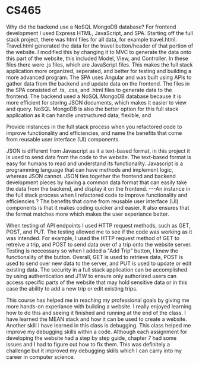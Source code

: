 # CS465

Why did the backend use a NoSQL MongoDB database?
For frontend development I used Express HTML, JavaScript, and SPA. Starting off the full stack project, there was html files for all data, for example travel.html. Travel.html generated the data for the travel button/header of that portion of the website. I modified this by changing it to MVC to generate the data onto this part of the website, this included Model, View, and Controller. In these files there were .js files, which are JavaScript files. This makes the full stack application more organized, seperated, and better for testing and building a more advanced program. The SPA uses Angular and was built using APIs to gather data from the backend and update data on the frontend. The files in the SPA consisted of .ts, .css, and .html files to generate data to the frontend. The backend used a NoSQL MongoDB database because it is more efficient for storing JSON documents, which makes it easier to view and query. NoSQL MongoDB is also the better option for this full stack application as it can handle unstructured data, flexible, and



Provide instances in the full stack process when you refactored code to improve functionality and efficiencies, and name the benefits that come from reusable user interface (UI) components. 

JSON is different from Javascript as it a text-based format, in this project it is used to send data from the code to the website. The text-based format is easy for humans to read and understand its functionality. Javascript is a programming language that can have methods and implement logic, whereas JSON cannot. JSON ties together the frontend and backend development pieces by having a common data format that can easily take the data from the backend, and display it on the frontend. 
---An instance in the full stack process when I refactored code to improve functionality and efficiencies ?
The benefits that come from reusable user interface (UI) components is that it makes coding quicker and easier. It also ensures that the format matches more which makes the user experiance better. 


When testing of API endpoints I used HTTP request methods, such as GET, POST, and PUT. The testing allowed me to see if the code was working as it was intended. For example, I used the HTTP request method of GET to retreive a trip, and POST to send data over of a trip onto the website server. Testing is neccessary so when I added a "Add Trip" button, I knew the functionality of the button. Overall, GET is used to retrieve data, POST is used to send over new data to the server, and PUT is used to update or edit existing data. The security in a full stack application can be accomplished by using authentication and JTW to ensure only authorized users can access specific parts of the website that may hold sensitive data or in this case the ability to add a new trip or edit existing trips. 


This course has helped me in reaching my professional goals by giving me more hands-on experiance with building a website. I really enjoyed learning how to do this and seeing it finished and running at the end of the class. I have learned the MEAN stack and how it can be used to create a website. Another skill I have learned in this class is debugging. This class helped me improve my debugging skills within a code. Although each assignment for developing the website had a step by step guide, chapter 7 had some issues and I had to figure out how to fix them. This was definitely a challenge but it improved my debugging skills which I can carry into my career in computer science. 
